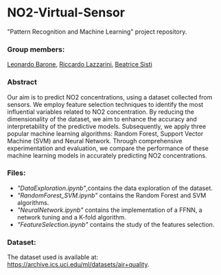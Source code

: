 # NO2-Virtual-Sensor
"Pattern Recognition and Machine Learning" project repository.
### Group members:
[Leonardo Barone](https://github.com/baroneleonardo), 
[Riccardo Lazzarini](https://github.com/richilazza99), 
[Beatrice Sisti](https://github.com/beasisti)

### Abstract
Our aim is to predict NO2 concentrations, using a dataset collected from sensors.
We employ feature selection techniques to identify the most influential variables related to NO2 concentration. By reducing the dimensionality of the dataset, we aim to enhance the accuracy and interpretability of the predictive models. Subsequently, we apply three popular machine learning algorithms: Random Forest, Support Vector Machine (SVM) and Neural Network. Through comprehensive experimentation and evaluation, we compare the performance of these machine learning models in accurately predicting NO2 concentrations.

### Files: 
  - *"DataExploration.ipynb"*,contains the data exploration of the dataset. 
  - *"RandomForest_SVM.ipynb"* contains the Random Forest and SVM algorithms. 
  - *"NeuralNetwork.ipynb"* contains the implementation of a FFNN, a network tuning and a K-fold algorithm. 
  - *"FeatureSelection.ipynb"* contains the study of the features selection.
  
### Dataset:
 The dataset used is available at: https://archive.ics.uci.edu/ml/datasets/air+quality.

